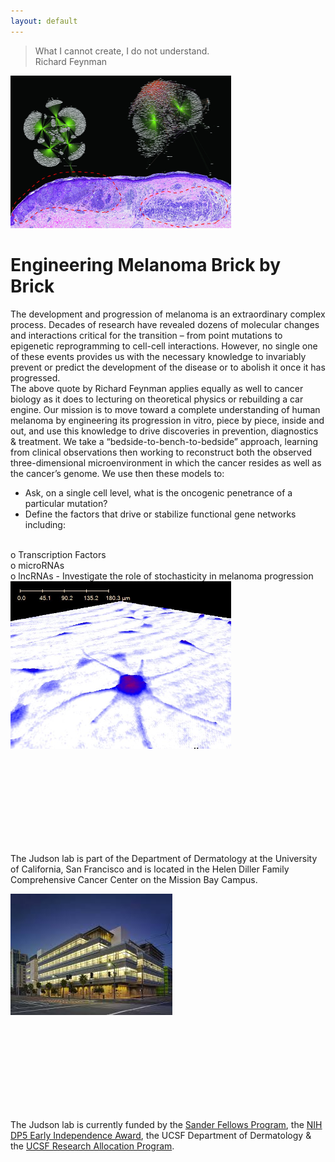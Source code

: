 ```yaml
---
layout: default
---
```


> What I cannot create, I do not understand. <br />
> Richard Feynman

<img src="/img/home.jpg" alt="Home" class="img-responsive" style="max-width: 70%; margin: auto;">

# Engineering Melanoma Brick by Brick

The development and progression of melanoma is an extraordinary complex process. Decades of research have revealed dozens of molecular changes and interactions critical for the transition – from point mutations to epigenetic reprogramming to cell-cell interactions.  However, no single one of these events provides us with the necessary knowledge to invariably prevent or predict the development of the disease or to abolish it once it has progressed.   
The above quote by Richard Feynman applies equally as well to cancer biology as it does to lecturing on theoretical physics or rebuilding a car engine. Our mission is to move toward a complete understanding of human melanoma by engineering its progression in vitro, piece by piece, inside and out, and use this knowledge to drive discoveries in prevention, diagnostics & treatment. We take a “bedside-to-bench-to-bedside” approach, learning from clinical observations then working to reconstruct both the observed three-dimensional microenvironment in which the cancer resides as well as the cancer’s genome. 
We use then these models to:

- Ask, on a single cell level, what is the oncogenic penetrance of a particular mutation?
- Define the factors that drive or stabilize functional gene networks including:
<br />
o	Transcription Factors
<br />
o	microRNAs
<br />
o	lncRNAs
- Investigate the role of stochasticity in melanoma progression


<img src="/img/home2.jpg" alt="Home2" class="img-responsive" style="max-width: 70%; margin: auto;">



<br><br><br><br>
<br><br><br><br>



The Judson lab is part of the Department of Dermatology at the University of California, San Francisco and is located in the Helen Diller Family Comprehensive Cancer Center on the Mission Bay Campus.

<img src="/img/home3.jpeg" alt="Home3" class="img-responsive" style="max-width: 70%; margin: auto;">

<br><br><br><br>
<br><br><br><br>

The Judson lab is currently funded by the [Sander Fellows Program](http://fellows.ucsf.edu/), the [NIH DP5 Early Independence Award](http://commonfund.nih.gov/earlyindependence/index), the UCSF Department of Dermatology & the [UCSF Research Allocation Program](http://rap.ucsf.edu/).

